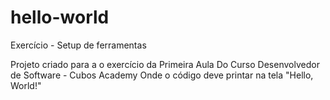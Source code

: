 # hello-world
Exercício - Setup de ferramentas

Projeto criado para a o exercício da Primeira Aula
Do Curso Desenvolvedor de Software - Cubos Academy
Onde o código deve printar na tela "Hello, World!"